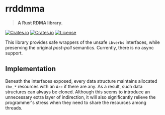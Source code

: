 # rrddmma

> **A Rust RDMA library.**

[![Crates.io](https://img.shields.io/crates/v/rrddmma)](https://crates.io/crates/rrddmma)
[![Crates.io](https://img.shields.io/crates/d/rrddmma)](https://crates.io/crates/rrddmma)
[![License](https://img.shields.io/badge/license-MIT-blue)](LICENSE-MIT)

This library provides safe wrappers of the unsafe `ibverbs` interfaces, while preserving the original *post-poll* semantics.
Currently, there is no async support.

## Implementation

Beneath the interfaces exposed, every data structure maintains allocated `ibv_*` resources with an `Arc` if there are any.
As a result, such data structures can always be cloned.
Although this seems to introduce an unnecessary extra layer of indirection, it will also significantly relieve the programmer's
stress when they need to share the resources among threads.
